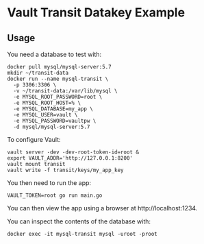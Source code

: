 # Vault Transit Datakey Example


## Usage

You need a database to test with:

```
docker pull mysql/mysql-server:5.7
mkdir ~/transit-data
docker run --name mysql-transit \
  -p 3306:3306 \
  -v ~/transit-data:/var/lib/mysql \
  -e MYSQL_ROOT_PASSWORD=root \
  -e MYSQL_ROOT_HOST=% \
  -e MYSQL_DATABASE=my_app \
  -e MYSQL_USER=vault \
  -e MYSQL_PASSWORD=vaultpw \
  -d mysql/mysql-server:5.7
```

To configure Vault:

```
vault server -dev -dev-root-token-id=root &
export VAULT_ADDR='http://127.0.0.1:8200'
vault mount transit
vault write -f transit/keys/my_app_key
```

You then need to run the app:

```
VAULT_TOKEN=root go run main.go
```

You can then view the app using a browser at http://localhost:1234.

You can inspect the contents of the database with:
```
docker exec -it mysql-transit mysql -uroot -proot
```
